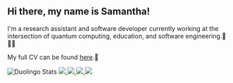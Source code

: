 ## Hi there, my name is Samantha!

I'm a research assistant and software developer currently working at the intersection of quantum computing, education, and software engineering.🧮👩‍💻

My full CV can be found [here](https://samantha-norrie.github.io/).📜


<img src="https://duolingo-stats-card.vercel.app/api?username=SamanthaWholeSam&theme=github-dark&sort=xp" alt="Duolingo Stats"/>
<a href="https://www.goodreads.com/user/show/44466349-samantha">
<img src="https://img.shields.io/badge/Goodreads-372213.svg?style=for-the-badge&logo=Goodreads&logoColor=white"/>
</a>
<a href="https://www.researchgate.net/profile/Samantha-Norrie">
<img src="https://img.shields.io/badge/ResearchGate-00CCBB.svg?style=for-the-badge&logo=ResearchGate&logoColor=white"/>
</a>
<a href="https://www.goodreads.com/user/show/44466349-samantha">
<img src="https://img.shields.io/badge/Goodreads-372213.svg?style=for-the-badge&logo=Goodreads&logoColor=white"/>
</a>
<a href="">
<img src="https://img.shields.io/badge/Strava-FC4C02.svg?style=for-the-badge&logo=Strava&logoColor=white"/>
</a>
